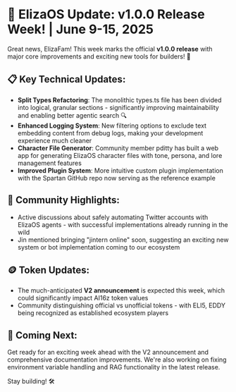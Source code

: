 # 🚀 ElizaOS Update: v1.0.0 Release Week! | June 9-15, 2025

Great news, ElizaFam! This week marks the official **v1.0.0 release** with major core improvements and exciting new tools for builders! 🎉

## 📋 Key Technical Updates:
- **Split Types Refactoring**: The monolithic types.ts file has been divided into logical, granular sections - significantly improving maintainability and enabling better agentic search 🔍
- **Enhanced Logging System**: New filtering options to exclude text embedding content from debug logs, making your development experience much cleaner
- **Character File Generator**: Community member pditty has built a web app for generating ElizaOS character files with tone, persona, and lore management features
- **Improved Plugin System**: More intuitive custom plugin implementation with the Spartan GitHub repo now serving as the reference example

## 💬 Community Highlights:
- Active discussions about safely automating Twitter accounts with ElizaOS agents - with successful implementations already running in the wild
- Jin mentioned bringing "jintern online" soon, suggesting an exciting new system or bot implementation coming to our ecosystem

## 🪙 Token Updates:
- The much-anticipated **V2 announcement** is expected this week, which could significantly impact AI16z token values
- Community distinguishing official vs unofficial tokens - with ELI5, EDDY being recognized as established ecosystem players

## 🔮 Coming Next:
Get ready for an exciting week ahead with the V2 announcement and comprehensive documentation improvements. We're also working on fixing environment variable handling and RAG functionality in the latest release.

Stay building! 🛠️